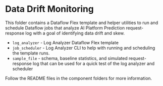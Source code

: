 # Data Drift Monitoring

This folder contains a Dataflow Flex template and helper utilities to run and schedule Dataflow jobs that analyze AI Platform Prediction request-response log with a goal of identifying data drift and skew.

- `log_analyzer` - Log Analyzer Dataflow Flex template
- `job_scheduler` - Log Analyzer CLI to help with running and scheduling the template runs.
- `sample_file` - schema, baseline statistics, and simulated request-response log that can be used for a quick test of the log analyzer and scheduler

Follow the README files in the component folders for more information.

